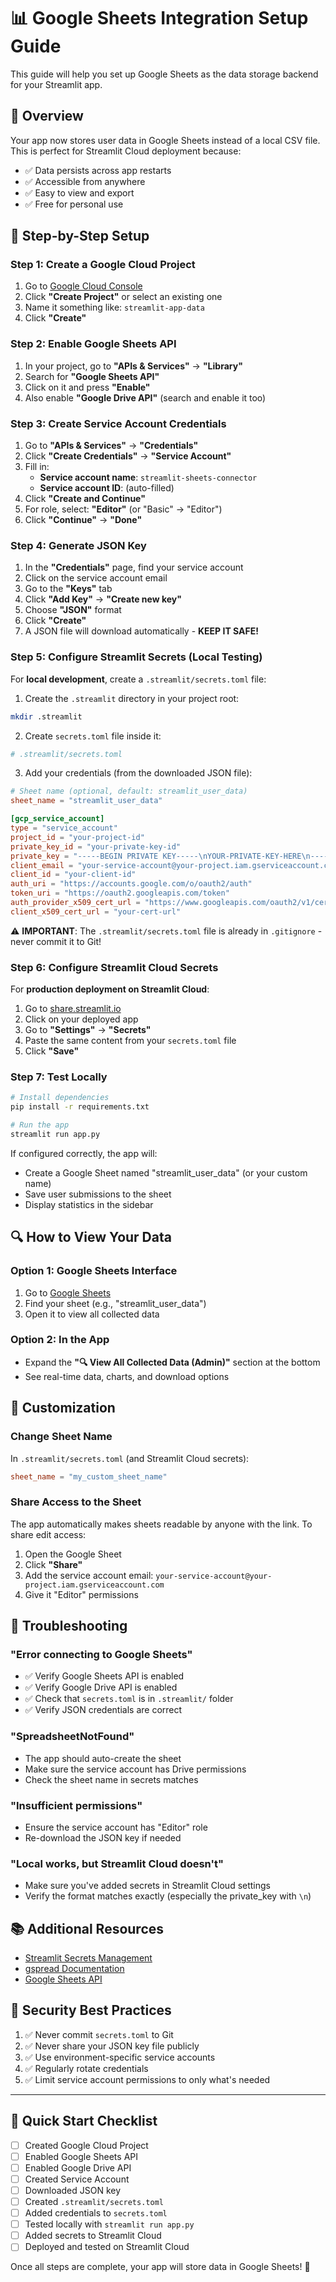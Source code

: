 # 📊 Google Sheets Integration Setup Guide

This guide will help you set up Google Sheets as the data storage backend for your Streamlit app.

## 🎯 Overview

Your app now stores user data in Google Sheets instead of a local CSV file. This is perfect for Streamlit Cloud deployment because:
- ✅ Data persists across app restarts
- ✅ Accessible from anywhere
- ✅ Easy to view and export
- ✅ Free for personal use

## 📝 Step-by-Step Setup

### Step 1: Create a Google Cloud Project

1. Go to [Google Cloud Console](https://console.cloud.google.com/)
2. Click **"Create Project"** or select an existing one
3. Name it something like: `streamlit-app-data`
4. Click **"Create"**

### Step 2: Enable Google Sheets API

1. In your project, go to **"APIs & Services"** → **"Library"**
2. Search for **"Google Sheets API"**
3. Click on it and press **"Enable"**
4. Also enable **"Google Drive API"** (search and enable it too)

### Step 3: Create Service Account Credentials

1. Go to **"APIs & Services"** → **"Credentials"**
2. Click **"Create Credentials"** → **"Service Account"**
3. Fill in:
   - **Service account name**: `streamlit-sheets-connector`
   - **Service account ID**: (auto-filled)
4. Click **"Create and Continue"**
5. For role, select: **"Editor"** (or "Basic" → "Editor")
6. Click **"Continue"** → **"Done"**

### Step 4: Generate JSON Key

1. In the **"Credentials"** page, find your service account
2. Click on the service account email
3. Go to the **"Keys"** tab
4. Click **"Add Key"** → **"Create new key"**
5. Choose **"JSON"** format
6. Click **"Create"**
7. A JSON file will download automatically - **KEEP IT SAFE!**

### Step 5: Configure Streamlit Secrets (Local Testing)

For **local development**, create a `.streamlit/secrets.toml` file:

1. Create the `.streamlit` directory in your project root:
```bash
mkdir .streamlit
```

2. Create `secrets.toml` file inside it:
```bash
# .streamlit/secrets.toml
```

3. Add your credentials (from the downloaded JSON file):
```toml
# Sheet name (optional, default: streamlit_user_data)
sheet_name = "streamlit_user_data"

[gcp_service_account]
type = "service_account"
project_id = "your-project-id"
private_key_id = "your-private-key-id"
private_key = "-----BEGIN PRIVATE KEY-----\nYOUR-PRIVATE-KEY-HERE\n-----END PRIVATE KEY-----\n"
client_email = "your-service-account@your-project.iam.gserviceaccount.com"
client_id = "your-client-id"
auth_uri = "https://accounts.google.com/o/oauth2/auth"
token_uri = "https://oauth2.googleapis.com/token"
auth_provider_x509_cert_url = "https://www.googleapis.com/oauth2/v1/certs"
client_x509_cert_url = "your-cert-url"
```

⚠️ **IMPORTANT**: The `.streamlit/secrets.toml` file is already in `.gitignore` - never commit it to Git!

### Step 6: Configure Streamlit Cloud Secrets

For **production deployment on Streamlit Cloud**:

1. Go to [share.streamlit.io](https://share.streamlit.io)
2. Click on your deployed app
3. Go to **"Settings"** → **"Secrets"**
4. Paste the same content from your `secrets.toml` file
5. Click **"Save"**

### Step 7: Test Locally

```bash
# Install dependencies
pip install -r requirements.txt

# Run the app
streamlit run app.py
```

If configured correctly, the app will:
- Create a Google Sheet named "streamlit_user_data" (or your custom name)
- Save user submissions to the sheet
- Display statistics in the sidebar

## 🔍 How to View Your Data

### Option 1: Google Sheets Interface
1. Go to [Google Sheets](https://docs.google.com/spreadsheets/)
2. Find your sheet (e.g., "streamlit_user_data")
3. Open it to view all collected data

### Option 2: In the App
- Expand the **"🔍 View All Collected Data (Admin)"** section at the bottom
- See real-time data, charts, and download options

## 🎨 Customization

### Change Sheet Name

In `.streamlit/secrets.toml` (and Streamlit Cloud secrets):
```toml
sheet_name = "my_custom_sheet_name"
```

### Share Access to the Sheet

The app automatically makes sheets readable by anyone with the link. To share edit access:

1. Open the Google Sheet
2. Click **"Share"**
3. Add the service account email: `your-service-account@your-project.iam.gserviceaccount.com`
4. Give it "Editor" permissions

## 🐛 Troubleshooting

### "Error connecting to Google Sheets"
- ✅ Verify Google Sheets API is enabled
- ✅ Verify Google Drive API is enabled
- ✅ Check that `secrets.toml` is in `.streamlit/` folder
- ✅ Verify JSON credentials are correct

### "SpreadsheetNotFound"
- The app should auto-create the sheet
- Make sure the service account has Drive permissions
- Check the sheet name in secrets matches

### "Insufficient permissions"
- Ensure the service account has "Editor" role
- Re-download the JSON key if needed

### "Local works, but Streamlit Cloud doesn't"
- Make sure you've added secrets in Streamlit Cloud settings
- Verify the format matches exactly (especially the private_key with `\n`)

## 📚 Additional Resources

- [Streamlit Secrets Management](https://docs.streamlit.io/streamlit-community-cloud/deploy-your-app/secrets-management)
- [gspread Documentation](https://docs.gspread.org/)
- [Google Sheets API](https://developers.google.com/sheets/api)

## 🔐 Security Best Practices

1. ✅ Never commit `secrets.toml` to Git
2. ✅ Never share your JSON key file publicly
3. ✅ Use environment-specific service accounts
4. ✅ Regularly rotate credentials
5. ✅ Limit service account permissions to only what's needed

---

## 🚀 Quick Start Checklist

- [ ] Created Google Cloud Project
- [ ] Enabled Google Sheets API
- [ ] Enabled Google Drive API
- [ ] Created Service Account
- [ ] Downloaded JSON key
- [ ] Created `.streamlit/secrets.toml`
- [ ] Added credentials to `secrets.toml`
- [ ] Tested locally with `streamlit run app.py`
- [ ] Added secrets to Streamlit Cloud
- [ ] Deployed and tested on Streamlit Cloud

Once all steps are complete, your app will store data in Google Sheets! 🎉

